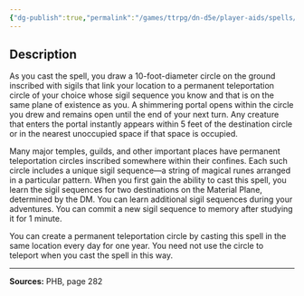 ```yaml
---
{"dg-publish":true,"permalink":"/games/ttrpg/dn-d5e/player-aids/spells/level-5/teleportation-circle/","tags":["ttrpg/dnd/5e","verbal","material","spell"],"noteIcon":""}
---
```



## Description
As you cast the spell, you draw a 10-foot-diameter circle on the ground inscribed with sigils that link your location to a permanent teleportation circle of your choice whose sigil sequence you know and that is on the same plane of existence as you.
A shimmering portal opens within the circle you drew and remains open until the end of your next turn.
Any creature that enters the portal instantly appears within 5 feet of the destination circle or in the nearest unoccupied space if that space is occupied.

Many major temples, guilds, and other important places have permanent teleportation circles inscribed somewhere within their confines.
Each such circle includes a unique sigil sequence—a string of magical runes arranged in a particular pattern.
When you first gain the ability to cast this spell, you learn the sigil sequences for two destinations on the Material Plane, determined by the DM.
You can learn additional sigil sequences during your adventures.
You can commit a new sigil sequence to memory after studying it for 1 minute.

You can create a permanent teleportation circle by casting this spell in the same location every day for one year.
You need not use the circle to teleport when you cast the spell in this way.

---

**Sources:** PHB, page 282
